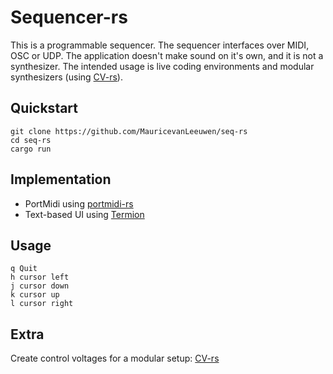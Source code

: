 # Sequencer-rs
This is a programmable sequencer. The sequencer interfaces over MIDI, OSC or UDP. The application doesn't make sound on it's own, and it is not a synthesizer. The intended usage is live coding environments and modular synthesizers (using [CV-rs](https://github.com/MauricevanLeeuwen/cv-rs)).

## Quickstart

```
git clone https://github.com/MauricevanLeeuwen/seq-rs
cd seq-rs
cargo run
```

## Implementation
* PortMidi using [portmidi-rs](https://github.com/musitdev/portmidi-rs)
* Text-based UI using [Termion](https://gitlab.redox-os.org/redox-os/termion)

## Usage
```
q Quit
h cursor left
j cursor down
k cursor up
l cursor right
```


## Extra
Create control voltages for a modular setup: [CV-rs](https://github.com/MauricevanLeeuwen/cv-rs)
